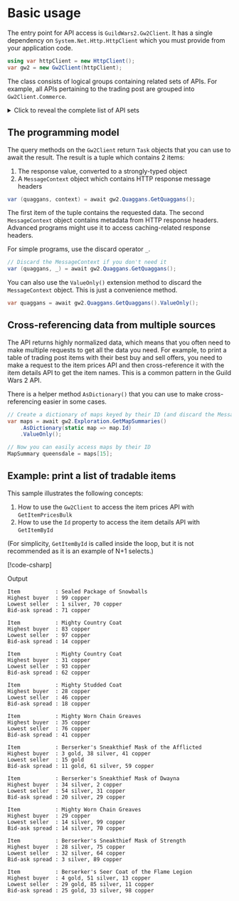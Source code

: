 # Basic usage

The entry point for API access is `GuildWars2.Gw2Client`. It has a single
dependency on `System.Net.Http.HttpClient` which you must provide from your
application code.

```csharp
using var httpClient = new HttpClient();
var gw2 = new Gw2Client(httpClient);
```

The class consists of logical groups containing related sets of APIs. For example,
all APIs pertaining to the trading post are grouped into `Gw2Client.Commerce`.

<details>
<summary>Click to reveal the complete list of API sets</summary>

- `Gw2Client.Commerce`: Provides query methods for Black Lion Trading Company services.
- `Gw2Client.Exploration`: Provides query methods for maps and map features.
- `Gw2Client.Files`: Provides query methods to retrieve assets (icons) from the
  Guild Wars 2 API.
- `Gw2Client.Guilds`: Provides query methods for guilds (permissions, ranks, members,
  teams, bank, upgrades, logs) and guild emblems.
- `Gw2Client.Hero`: Provides query methods for APIs related to the player account
  or character.
- `Gw2Client.Hero.Account`: Provides query methods for a player account and characters
  that belong to the account.
- `Gw2Client.Hero.Achievements`: Provides query methods for achievements and titles
  in the game and achievement progress on the account.
- `Gw2Client.Hero.Bank`: Provides query methods for the account bank and material
  storage.
- `Gw2Client.Hero.Builds`: Provides query methods for build templates, skills,
  specializations, traits, legends (Revenant) and builds in the build storage on
  the account.
- `Gw2Client.Hero.Crafting`: Provides query methods for APIs related to crafting.
- `Gw2Client.Hero.Crafting.Disciplines`: Provides query methods for learned crafting
  disciplines.
- `Gw2Client.Hero.Crafting.Recipes`: Provides query methods for recipes, recipe
  search, recipes learned by characters and recipes unlocked account-wide.
- `Gw2Client.Hero.Crafting.Daily`: Provides query methods for items which can be
  crafted once per day.
- `Gw2Client.Hero.Emotes`: Provides query methods for emotes and unlocked emotes
  on the account.
- `Gw2Client.Hero.Equipment`: Provides query methods for APIs related to equipment
  and cosmetic items.
- `Gw2Client.Hero.Equipment.Dyes`: Provides query methods for dye colors and unlocked
  dyes.
- `Gw2Client.Hero.Equipment.Finishers`: Provides query methods for enemy finishers
  and unlocked finishers on the account.
- `Gw2Client.Hero.Equipment.Templates`: Provides query methods for items equipped
  by a character and legendary items on the account.
- `Gw2Client.Hero.Equipment.Gliders`: Provides query methods for glider skins and
  skins unlocked on the account.
- `Gw2Client.Hero.Equipment.JadeBots`: Provides query methods for jade bot skins
  and skins unlocked on the account.
- `Gw2Client.Hero.Equipment.MailCarriers`: Provides query methods for mail carriers
  and mail carriers unlocked on the account.
- `Gw2Client.Hero.Equipment.Miniatures`: Provides query methods for miniatures and
  miniatures unlocked on the account.
- `Gw2Client.Hero.Equipment.Mounts`: Provides query methods for mounts and mounts
  unlocked on the account.
- `Gw2Client.Hero.Equipment.Novelties`: Provides query methods for novelties and
  novelties unlocked on the account.
- `Gw2Client.Hero.Equipment.Outfits`: Provides query methods for outfits and outfits
  unlocked on the account.
- `Gw2Client.Hero.Equipment.Skiffs`: Provides query methods for skiffs and skiffs
  unlocked on the account.
- `Gw2Client.Hero.Equipment.Wardrobe`: Provides query methods for armor and weapon
  skins and skins unlocked on the account.
- `Gw2Client.Hero.Inventory`: Provides query methods for bags and the shared inventory.
- `Gw2Client.Hero.Masteries`: Provides query methods for masteries, mastery points
  and mastery progress on the account.
- `Gw2Client.Hero.Races`: Provides query method for playable races.
- `Gw2Client.Hero.StoryJournal`: Provides query methods for the story progress and
  the backstory of a character.
- `Gw2Client.Hero.Training`: Provides query methods for skill and specialization
  training progress of a character.
- `Gw2Client.Hero.Wallet`: Provides query methods for currencies in the game and
  in the account wallet.
- `Gw2Client.Items`: Provides query methods for items and item stats.
- `Gw2Client.Metadata`: Provides query methods for game metadata and API metadata.
- `Gw2Client.Pve`: Provides query methods for APIs related to open world gameplay
  (PvE).
- `Gw2Client.Pve.Dungeons`: Provides query methods for dungeons and completed dungeon
  paths.
- `Gw2Client.Pve.Home`: Provides query methods for home instances and homesteads.
- `Gw2Client.Pve.MapChests`: Provides query methods for daily map rewards.
- `Gw2Client.Pve.Pets`: Provides query methods for Ranger pets.
- `Gw2Client.Pve.Raids`: Provides query methods for raids and completed encounters.
- `Gw2Client.Pve.SuperAdventureBox`: Provides query methods for Super Adventure
  Box progress.
- `Gw2Client.Pve.WorldBosses`: Provides query methods for defeated world bosses.
- `Gw2Client.Pvp`: Provides query methods for PvP matches, seasons, rank, leaderboards,
  equipment and mist chanpions.
- `Gw2Client.Quaggans`: Provides query methods for images of Quaggans.
- `Gw2Client.Tokens`: Provides query methods for access token introspection and
  subtoken creation.
- `Gw2Client.Worlds`: Provides query methods for World (servers).
- `Gw2Client.Wvw`: Provides query methods for WvW matches, objectives, abilities,
  ranks, and upgrades.
- `Gw2Client.WizardsVault`: Provides query methods for the Wizard's Vault (daily,
  weekly and special objectives and Astral Rewards).

</details>

## The programming model

The query methods on the `Gw2Client` return `Task` objects that you can use to
await the result. The result is a tuple which contains 2 items:

1. The response value, converted to a strongly-typed object
2. A `MessageContext` object which contains HTTP response message headers

```csharp
var (quaggans, context) = await gw2.Quaggans.GetQuaggans();
```

The first item of the tuple contains the requested data. The second `MessageContext`
object contains metadata from HTTP response headers. Advanced programs might use
it to access caching-related response headers.

For simple programs, use the discard operator `_`.

``` csharp
// Discard the MessageContext if you don't need it
var (quaggans, _) = await gw2.Quaggans.GetQuaggans();
```

You can also use the `ValueOnly()` extension method to discard the `MessageContext`
object. This is just a convenience method.

``` csharp
var quaggans = await gw2.Quaggans.GetQuaggans().ValueOnly();
```

## Cross-referencing data from multiple sources

The API returns highly normalized data, which means that you often need to make
multiple requests to get all the data you need. For example, to print a table of
trading post items with their best buy and sell offers, you need to make a request
to the item prices API and then cross-reference it with the item details API to
get the item names. This is a common pattern in the Guild Wars 2 API.

There is a helper method `AsDictionary()` that you can use to make cross-referencing
easier in some cases.

``` csharp
// Create a dictionary of maps keyed by their ID (and discard the MessageContext)
var maps = await gw2.Exploration.GetMapSummaries()
    .AsDictionary(static map => map.Id)
    .ValueOnly();

// Now you can easily access maps by their ID
MapSummary queensdale = maps[15];
```

## Example: print a list of tradable items

This sample illustrates the following concepts:

1. How to use the `Gw2Client` to access the item prices API with `GetItemPricesBulk`
2. How to use the `Id` property to access the item details API with `GetItemById`

(For simplicity, `GetItemById` is called inside the loop, but it is not recommended
as it is an example of N+1 selects.)

[!code-csharp[](~/samples/BasicUsage/Program.cs)]

Output

```text
Item           : Sealed Package of Snowballs
Highest buyer  : 99 copper
Lowest seller  : 1 silver, 70 copper
Bid-ask spread : 71 copper

Item           : Mighty Country Coat
Highest buyer  : 83 copper
Lowest seller  : 97 copper
Bid-ask spread : 14 copper

Item           : Mighty Country Coat
Highest buyer  : 31 copper
Lowest seller  : 93 copper
Bid-ask spread : 62 copper

Item           : Mighty Studded Coat
Highest buyer  : 28 copper
Lowest seller  : 46 copper
Bid-ask spread : 18 copper

Item           : Mighty Worn Chain Greaves
Highest buyer  : 35 copper
Lowest seller  : 76 copper
Bid-ask spread : 41 copper

Item           : Berserker's Sneakthief Mask of the Afflicted
Highest buyer  : 3 gold, 38 silver, 41 copper
Lowest seller  : 15 gold
Bid-ask spread : 11 gold, 61 silver, 59 copper

Item           : Berserker's Sneakthief Mask of Dwayna
Highest buyer  : 34 silver, 2 copper
Lowest seller  : 54 silver, 31 copper
Bid-ask spread : 20 silver, 29 copper

Item           : Mighty Worn Chain Greaves
Highest buyer  : 29 copper
Lowest seller  : 14 silver, 99 copper
Bid-ask spread : 14 silver, 70 copper

Item           : Berserker's Sneakthief Mask of Strength
Highest buyer  : 28 silver, 75 copper
Lowest seller  : 32 silver, 64 copper
Bid-ask spread : 3 silver, 89 copper

Item           : Berserker's Seer Coat of the Flame Legion
Highest buyer  : 4 gold, 51 silver, 13 copper
Lowest seller  : 29 gold, 85 silver, 11 copper
Bid-ask spread : 25 gold, 33 silver, 98 copper

```
